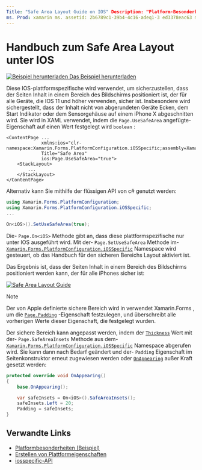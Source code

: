 ```yaml
---
Title: "Safe Area Layout Guide on IOS" Description: "Platform-Besonderheiten ermöglichen es Ihnen, Funktionen zu nutzen, die nur auf einer bestimmten Plattform verfügbar sind, ohne benutzerdefinierte Renderer oder Effekte implementieren zu müssen. In diesem Artikel wird erläutert, wie Sie die plattformspezifische IOS-Anwendung nutzen, um sicherzustellen, dass der Seiten Inhalt in einem Bereich des Bildschirms positioniert ist, der für alle Geräte mit IOS 11 und höher sicher ist. "
ms. Prod: xamarin ms. assetid: 2b6789c1-39b4-4c16-adeq1-3 ed3378eac63 ms. Technology: xamarin-Forms Author: davidbritch ms. Author: dabritch ms. Date: 10/24/2018 NO-LOC: [ Xamarin.Forms , Xamarin.Essentials ]
---
```


# <a name="safe-area-layout-guide-on-ios"></a>Handbuch zum Safe Area Layout unter IOS

[![Beispiel herunterladen](~/media/shared/download.png) Das Beispiel herunterladen](https://docs.microsoft.com/samples/xamarin/xamarin-forms-samples/userinterface-platformspecifics)

Diese IOS-plattformspezifische wird verwendet, um sicherzustellen, dass der Seiten Inhalt in einem Bereich des Bildschirms positioniert ist, der für alle Geräte, die IOS 11 und höher verwenden, sicher ist. Insbesondere wird sichergestellt, dass der Inhalt nicht von abgerundeten Geräte Ecken, dem Start Indikator oder dem Sensorgehäuse auf einem iPhone X abgeschnitten wird. Sie wird in XAML verwendet, indem die `Page.UseSafeArea` angefügte-Eigenschaft auf einen Wert festgelegt wird `boolean` :

```xaml
<ContentPage ...
             xmlns:ios="clr-namespace:Xamarin.Forms.PlatformConfiguration.iOSSpecific;assembly=Xamarin.Forms.Core"
             Title="Safe Area"
             ios:Page.UseSafeArea="true">
    <StackLayout>
        ...
    </StackLayout>
</ContentPage>
```

Alternativ kann Sie mithilfe der flüssigen API von c# genutzt werden:

```csharp
using Xamarin.Forms.PlatformConfiguration;
using Xamarin.Forms.PlatformConfiguration.iOSSpecific;
...

On<iOS>().SetUseSafeArea(true);
```

Die- `Page.On<iOS>` Methode gibt an, dass diese plattformspezifische nur unter IOS ausgeführt wird. Mit der- `Page.SetUseSafeArea` Methode im- [`Xamarin.Forms.PlatformConfiguration.iOSSpecific`](xref:Xamarin.Forms.PlatformConfiguration.iOSSpecific) Namespace wird gesteuert, ob das Handbuch für den sicheren Bereichs Layout aktiviert ist.

Das Ergebnis ist, dass der Seiten Inhalt in einem Bereich des Bildschirms positioniert werden kann, der für alle iPhones sicher ist:

[![](page-safe-area-images/safe-area-layout.png "Safe Area Layout Guide")](page-safe-area-images/safe-area-layout-large.png#lightbox "Safe Area Layout Guide")

> [!NOTE]
> Der von Apple definierte sichere Bereich wird in verwendet Xamarin.Forms , um die [`Page.Padding`](xref:Xamarin.Forms.Page.Padding) -Eigenschaft festzulegen, und überschreibt alle vorherigen Werte dieser Eigenschaft, die festgelegt wurden.

Der sichere Bereich kann angepasst werden, indem der [`Thickness`](xref:Xamarin.Forms.Thickness) Wert mit der- `Page.SafeAreaInsets` Methode aus dem- [`Xamarin.Forms.PlatformConfiguration.iOSSpecific`](xref:Xamarin.Forms.PlatformConfiguration.iOSSpecific) Namespace abgerufen wird. Sie kann dann nach Bedarf geändert und der- `Padding` Eigenschaft im Seitenkonstruktor erneut zugewiesen werden oder [`OnAppearing`](xref:Xamarin.Forms.Page.OnAppearing) außer Kraft gesetzt werden:

```csharp
protected override void OnAppearing()
{
    base.OnAppearing();

    var safeInsets = On<iOS>().SafeAreaInsets();
    safeInsets.Left = 20;
    Padding = safeInsets;
}
```

## <a name="related-links"></a>Verwandte Links

- [Platformbesonderheiten (Beispiel)](https://docs.microsoft.com/samples/xamarin/xamarin-forms-samples/userinterface-platformspecifics)
- [Erstellen von Plattformeigenschaften](~/xamarin-forms/platform/platform-specifics/index.md#creating-platform-specifics)
- [iosspecific-API](xref:Xamarin.Forms.PlatformConfiguration.iOSSpecific)

